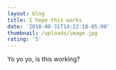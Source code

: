 ```yaml
---
layout: blog
title: I hope this works
date: '2018-08-31T14:22:18-05:00'
thumbnail: /uploads/image.jpg
rating: '5'
---
```

Yo yo yo, is this working?
